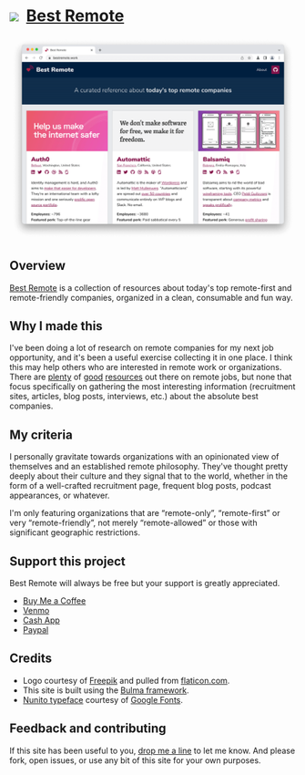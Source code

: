 # [<img src="https://edelstone.github.io/best-remote/favicon.ico" width="25px" />](https://edelstone.github.io/best-remote) &nbsp;[Best Remote](https://edelstone.github.io/best-remote)

[<img src="images/screenshot.png" />](https://edelstone.github.io/best-remote)

## Overview

[Best Remote](https://edelstone.github.io/best-remote) is a collection of resources about today's top remote-first and remote-friendly companies, organized in a clean, consumable and fun way.

## Why I made this

I've been doing a lot of research on remote companies for my next job opportunity, and it's been a useful exercise collecting it in one place. I think this may help others who are interested in remote work or organizations. There are [plenty](https://weworkremotely.com/) of [good](https://remoteintech.company/) [resources](https://github.com/lukasz-madon/awesome-remote-job/blob/master/README.md) out there on remote jobs, but none that focus specifically on gathering the most interesting information (recruitment sites, articles, blog posts, interviews, etc.) about the absolute best companies.

## My criteria

I personally gravitate towards organizations with an opinionated view of themselves and an established remote philosophy. They've thought pretty deeply about their culture and they signal that to the world, whether in the form of a well-crafted recruitment page, frequent blog posts, podcast appearances, or whatever.

I'm only featuring organizations that are “remote-only”, “remote-first” or very “remote-friendly”, not merely “remote-allowed” or those with significant geographic restrictions.

## Support this project
Best Remote will always be free but your support is greatly appreciated.

- [Buy Me a Coffee](https://www.buymeacoffee.com/edelstone)
- [Venmo](https://venmo.com/michaeledelstone)
- [Cash App](https://cash.app/$edelstone)
- [Paypal](https://www.paypal.me/edelstone)

## Credits

* Logo courtesy of [Freepik](http://www.freepik.com/) and pulled from [flaticon.com](http://www.flaticon.com/).
* This site is built using the [Bulma framework](http://bulma.io/).
* [Nunito typeface](https://fonts.google.com/specimen/Nunito) courtesy of [Google Fonts](https://fonts.google.com/).

## Feedback and contributing

If this site has been useful to you, [drop me a line](https://michaeledelstone.com/contact) to let me know. And please fork, open issues, or use any bit of this site for your own purposes.
